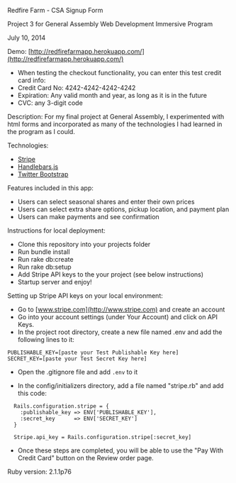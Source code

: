Redfire Farm - CSA Signup Form

Project 3 for General Assembly Web Development Immersive Program

July 10, 2014

Demo: [http://redfirefarmapp.herokuapp.com/](http://redfirefarmapp.herokuapp.com/)
- When testing the checkout functionality, you can enter this test credit card info:
- Credit Card No: 4242-4242-4242-4242
- Expiration: Any valid month and year, as long as it is in the future
- CVC: any 3-digit code

Description: For my final project at General Assembly, I experimented with html forms and incorporated as many of the technologies I had learned in the program as I could.

Technologies:
- [Stripe](https://github.com/stripe/stripe-ruby)
- [Handlebars.js](http://handlebarsjs.com/)
- [Twitter Bootstrap](http://getbootstrap.com/)


Features included in this app:
- Users can select seasonal shares and enter their own prices
- Users can select extra share options, pickup location, and payment plan
- Users can make payments and see confirmation


Instructions for local deployment:
- Clone this repository into your projects folder
- Run bundle install
- Run rake db:create
- Run rake db:setup
- Add Stripe API keys to the your project (see below instructions)
- Startup server and enjoy!

Setting up Stripe API keys on your local environment:
- Go to [www.stripe.com](http://www.stripe.com) and create an account
- Go into your account settings (under Your Account) and click on API Keys.
- In the project root directory, create a new file named .env and add the following lines to it:

```
PUBLISHABLE_KEY=[paste your Test Publishable Key here]
SECRET_KEY=[paste your Test Secret Key here]
```

- Open the .gitignore file and add `.env` to it

- In the config/initializers directory, add a file named "stripe.rb" and add this code:

```
  Rails.configuration.stripe = {
    :publishable_key => ENV['PUBLISHABLE_KEY'],
    :secret_key      => ENV['SECRET_KEY']
  }

  Stripe.api_key = Rails.configuration.stripe[:secret_key]
```

- Once these steps are completed, you will be able to use the "Pay With Credit Card" button
on the Review order page.

Ruby version: 2.1.1p76
